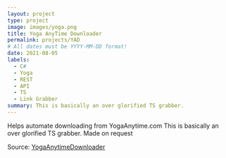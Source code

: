 ```yaml
---
layout: project
type: project
image: images/yoga.png
title: Yoga AnyTime Downloader
permalink: projects/YAD
# All dates must be YYYY-MM-DD format!
date: 2021-08-05
labels:
  - C#
  - Yoga
  - REST
  - API
  - TS
  - Link Grabber
summary: This is basically an over glorified TS grabber.
---
```


Helps automate downloading from YogaAnytime.com
This is basically an over glorified TS grabber.
Made on request

Source: [YogaAnytimeDownloader](https://github.com/Joexv/YogaAnytimeDownloader)
